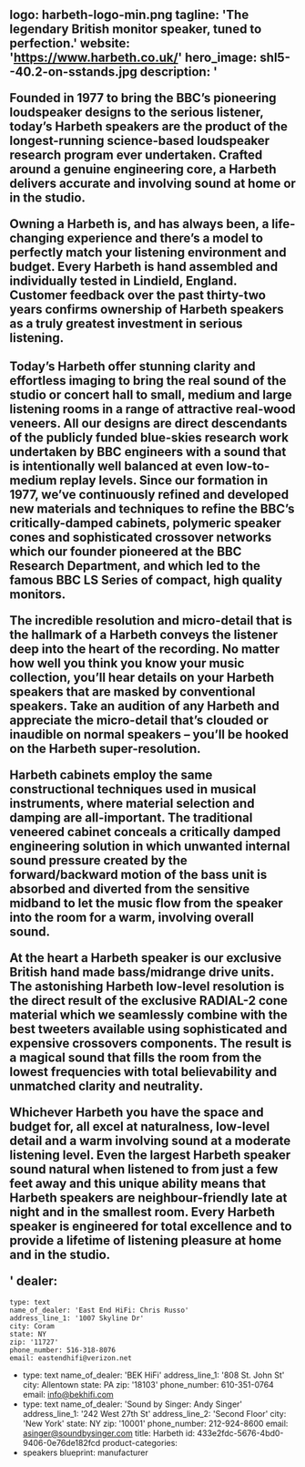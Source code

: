 logo: harbeth-logo-min.png
tagline: 'The legendary British monitor speaker, tuned to perfection.'
website: 'https://www.harbeth.co.uk/'
hero_image: shl5--40.2-on-sstands.jpg
description: '<p>Founded in 1977 to bring the BBC’s pioneering loudspeaker designs to the serious listener, today’s Harbeth speakers are the product of the longest-running science-based loudspeaker research program ever undertaken. Crafted around a genuine engineering core, a Harbeth delivers accurate and involving sound at home or in the studio.</p><p>Owning a Harbeth is, and has always been, a life-changing experience and there’s a model to perfectly match your listening environment and budget. Every Harbeth is hand assembled and individually tested in Lindield, England. Customer feedback over the past thirty-two years confirms ownership of Harbeth speakers as a truly greatest investment in serious listening.<br><br>Today’s Harbeth offer stunning clarity and effortless imaging to bring the real sound of the studio or concert hall to small, medium and large listening rooms in a range of attractive real-wood veneers. All our designs are direct descendants of the publicly funded blue-skies research work undertaken by BBC engineers with a sound that is intentionally well balanced at even low-to-medium replay levels. Since our formation in 1977, we’ve continuously refined and developed new materials and techniques to refine the BBC’s critically-damped cabinets, polymeric speaker cones and sophisticated crossover networks which our founder pioneered at the BBC Research Department, and which led to the famous BBC LS Series of compact, high quality monitors.</p><p>The incredible resolution and micro-detail that is the hallmark of a Harbeth conveys the listener deep into the heart of the recording. No matter how well you think you know your music collection, you’ll hear details on your Harbeth speakers that are masked by conventional speakers. Take an audition of any Harbeth and appreciate the micro-detail that’s clouded or inaudible on normal speakers – you’ll be hooked on the Harbeth super-resolution.</p><p>Harbeth cabinets employ the same constructional techniques used in musical instruments, where material selection and damping are all-important. The traditional veneered cabinet conceals a critically damped engineering solution in which unwanted internal sound pressure created by the forward/backward motion of the bass unit is absorbed and diverted from the sensitive midband to let the music flow from the speaker into the room for a warm, involving overall sound.</p><p>At the heart a Harbeth speaker is our exclusive British hand made bass/midrange drive units. The astonishing Harbeth low-level resolution is the direct result of the exclusive RADIAL-2 cone material which we seamlessly combine with the best tweeters available using sophisticated and expensive crossovers components. The result is a magical sound that fills the room from the lowest frequencies with total believability and unmatched clarity and neutrality.</p><p>Whichever Harbeth you have the space and budget for, all excel at naturalness, low-level detail and a warm involving sound at a moderate listening level. Even the largest Harbeth speaker sound natural when listened to from just a few feet away and this unique ability means that Harbeth speakers are neighbour-friendly late at night and in the smallest room. Every Harbeth speaker is engineered for total excellence and to provide a lifetime of listening pleasure at home and in the studio.</p>'
dealer:
  -
    type: text
    name_of_dealer: 'East End HiFi: Chris Russo'
    address_line_1: '1007 Skyline Dr'
    city: Coram
    state: NY
    zip: '11727'
    phone_number: 516-318-8076
    email: eastendhifi@verizon.net
  -
    type: text
    name_of_dealer: 'BEK HiFi'
    address_line_1: '808 St. John St'
    city: Allentown
    state: PA
    zip: '18103'
    phone_number: 610-351-0764
    email: info@bekhifi.com
  -
    type: text
    name_of_dealer: 'Sound by Singer: Andy Singer'
    address_line_1: '242 West 27th St'
    address_line_2: 'Second Floor'
    city: 'New York'
    state: NY
    zip: '10001'
    phone_number: 212-924-8600
    email: asinger@soundbysinger.com
title: Harbeth
id: 433e2fdc-5676-4bd0-9406-0e76de182fcd
product-categories:
  - speakers
blueprint: manufacturer
